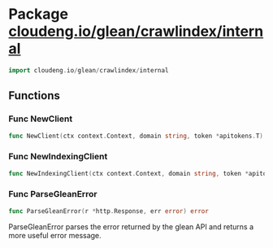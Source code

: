 # Package [cloudeng.io/glean/crawlindex/internal](https://pkg.go.dev/cloudeng.io/glean/crawlindex/internal?tab=doc)

```go
import cloudeng.io/glean/crawlindex/internal
```


## Functions
### Func NewClient
```go
func NewClient(ctx context.Context, domain string, token *apitokens.T) (context.Context, *gleanclientsdk.APIClient)
```

### Func NewIndexingClient
```go
func NewIndexingClient(ctx context.Context, domain string, token *apitokens.T) (context.Context, *gleansdk.APIClient)
```

### Func ParseGleanError
```go
func ParseGleanError(r *http.Response, err error) error
```
ParseGleanError parses the error returned by the glean API and returns a
more useful error message.




